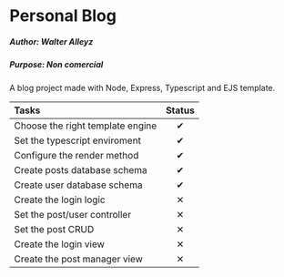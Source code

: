 # Personal Blog
##### Author: *Walter Alleyz*
##### Purpose: *Non comercial*

A blog project made with Node, Express, Typescript and EJS template.
<br />

| Tasks                            | Status   |
|:---------------------------------|:--------:|
| Choose the right template engine | &#10004; |
| Set the typescript enviroment    | &#10004; |
| Configure the render method      | &#10004; |
| Create posts database schema     | &#10004; |
| Create user database schema      | &#10004; |
| Create the login logic           | &#10005; |
| Set the post/user controller     | &#10005; |
| Set the post CRUD                | &#10005; |
| Create the login view            | &#10005; |
| Create the post manager view     | &#10005; |